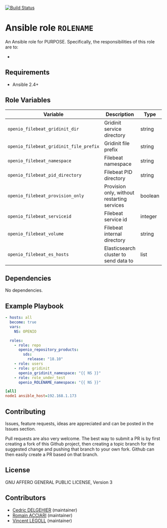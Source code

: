 [![Build Status](https://travis-ci.org/open-io/ansible-role-openio-ROLENAME.svg?branch=master)](https://travis-ci.org/open-io/ansible-role-openio-ROLENAME)
# Ansible role `ROLENAME`

An Ansible role for PURPOSE. Specifically, the responsibilities of this role are to:

-

## Requirements

- Ansible 2.4+

## Role Variables

| Variable                               | Description                                 | Type    |
| -------------------------------------- | ------------------------------------------- | ------- |
| `openio_filebeat_gridinit_dir`         | Gridinit service directory                  | string  |
| `openio_filebeat_gridinit_file_prefix` | Gridinit file prefix                        | string  |
| `openio_filebeat_namespace`            | Filebeat namespace                          | string  |
| `openio_filebeat_pid_directory`        | Filebeat PID directory                      | string  |
| `openio_filebeat_provision_only`       | Provision only, without restarting services | boolean |
| `openio_filebeat_serviceid`            | Filebeat service id                         | integer |
| `openio_filebeat_volume`               | Filebeat internal directory                 | string  |
| `openio_filebeat_es_hosts`             | Elasticsearch cluster to send data to       | list    |


## Dependencies

No dependencies.

## Example Playbook

```yaml
- hosts: all
  become: true
  vars:
    NS: OPENIO

  roles:
    - role: repo
      openio_repository_products:
        sds:
          release: "18.10"
    - role: users
    - role: gridinit
      openio_gridinit_namespace: "{{ NS }}"
    - role: role_under_test
      openio_ROLENAME_namespace: "{{ NS }}"
```


```ini
[all]
node1 ansible_host=192.168.1.173
```

## Contributing

Issues, feature requests, ideas are appreciated and can be posted in the Issues section.

Pull requests are also very welcome.
The best way to submit a PR is by first creating a fork of this Github project, then creating a topic branch for the suggested change and pushing that branch to your own fork.
Github can then easily create a PR based on that branch.

## License

GNU AFFERO GENERAL PUBLIC LICENSE, Version 3

## Contributors

- [Cedric DELGEHIER](https://github.com/cdelgehier) (maintainer)
- [Romain ACCIARI](https://github.com/racciari) (maintainer)
- [Vincent LEGOLL](https://github.com/vincent-legoll) (maintainer)
